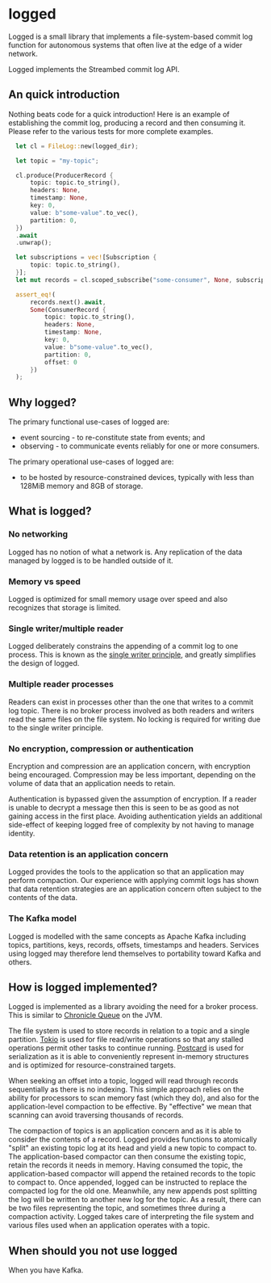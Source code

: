# logged

Logged is a small library that implements a file-system-based 
commit log function for autonomous systems that often live
at the edge of a wider network.

Logged implements the Streambed commit log API.

## An quick introduction

Nothing beats code for a quick introduction! Here is an example of
establishing the commit log, producing a record and then consuming
it. Please refer to the various tests for more complete examples.

```rs
  let cl = FileLog::new(logged_dir);

  let topic = "my-topic";

  cl.produce(ProducerRecord {
      topic: topic.to_string(),
      headers: None,
      timestamp: None,
      key: 0,
      value: b"some-value".to_vec(),
      partition: 0,
  })
  .await
  .unwrap();

  let subscriptions = vec![Subscription {
      topic: topic.to_string(),
  }];
  let mut records = cl.scoped_subscribe("some-consumer", None, subscriptions, None);

  assert_eq!(
      records.next().await,
      Some(ConsumerRecord {
          topic: topic.to_string(),
          headers: None,
          timestamp: None,
          key: 0,
          value: b"some-value".to_vec(),
          partition: 0,
          offset: 0
      })
  );
```

## Why logged?

The primary functional use-cases of logged are:

* event sourcing - to re-constitute state from events; and
* observing - to communicate events reliably for one or more consumers.

The primary operational use-cases of logged are:

* to be hosted by resource-constrained devices, typically with less
than 128MiB memory and 8GB of storage.

## What is logged?

### No networking

Logged has no notion of what a network is. Any replication of the
data managed by logged is to be handled outside of it.

### Memory vs speed

Logged is optimized for small memory usage over speed and also
recognizes that storage is limited.

### Single writer/multiple reader

Logged deliberately constrains the appending of a commit log to
one process. This is known as the [single writer principle](https://mechanical-sympathy.blogspot.com/2011/09/single-writer-principle.html), and
greatly simplifies the design of logged.

### Multiple reader processes

Readers can exist in processes other than the one that writes to a
commit log topic. There is no broker process involved
as both readers and writers read the same files on the file system.
No locking is required for writing due to the single
writer principle.

### No encryption, compression or authentication

Encryption and compression are an application concern, with encryption
being encouraged. Compression may be less important, depending on the 
volume of data that an application needs to retain.

Authentication is bypassed given the assumption of encryption. If a reader is unable
to decrypt a message then this is seen to be as good as not gaining
access in the first place. Avoiding authentication yields an additional
side-effect of keeping logged free of complexity by not having to manage
identity.

### Data retention is an application concern

Logged provides the tools to the application so that an application 
may perform compaction. Our experience with applying commit logs
has shown that data retention strategies are an application concern
often subject to the contents of the data.

### The Kafka model

Logged is modelled with the same concepts as Apache Kafka including
topics, partitions, keys, records, offsets, timestamps and headers. 
Services using logged may therefore lend themselves to portability 
toward Kafka and others.

## How is logged implemented?

Logged is implemented as a library avoiding the need for a broker process. This
is similar to [Chronicle Queue](https://github.com/OpenHFT/Chronicle-Queue) on the JVM.

The file system is used to store records in relation to a topic and a single
partition. [Tokio](https://tokio.rs/) is used for file read/write operations so that any stalled
operations permit other tasks to continue running. [Postcard](https://docs.rs/postcard/latest/postcard/)
is used for serialization as it is able to conveniently represent in-memory structures
and is optimized for resource-constrained targets.

When seeking an offset into a topic, logged will read through records sequentially
as there is no indexing. This simple approach relies on the ability
for processors to scan memory fast (which they do), and also for the application-level
compaction to be effective. By "effective" we mean that scanning can avoid traversing
thousands of records.

The compaction of topics is an application concern and as it is able
to consider the contents of a record. Logged provides functions to atomically "split" 
an existing topic log at its head and yield a new topic to compact to. The 
application-based compactor can then consume the existing topic, retain the records 
it needs in memory. Having consumed the topic, the application-based compactor will 
append the retained records to the topic to compact to. Once appended, logged can be 
instructed to replace the compacted log for the old one. Meanwhile, any new appends post 
splitting the log will be written to another new log for the topic. As a result,
there can be two files representing the topic, and sometimes three during a compaction
activity. Logged takes care of interpreting the file system and various files used
when an application operates with a topic.

## When should you not use logged

When you have Kafka.
